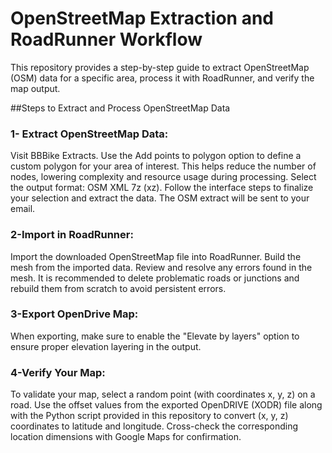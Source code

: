 # OpenStreetMap Extraction and RoadRunner Workflow
This repository provides a step-by-step guide to extract OpenStreetMap (OSM) data for a specific area, process it with RoadRunner, and verify the map output.

##Steps to Extract and Process OpenStreetMap Data

### 1- Extract OpenStreetMap Data:

Visit BBBike Extracts.
Use the Add points to polygon option to define a custom polygon for your area of interest. This helps reduce the number of nodes, lowering complexity and resource usage during processing.
Select the output format: OSM XML 7z (xz).
Follow the interface steps to finalize your selection and extract the data. The OSM extract will be sent to your email.

### 2-Import in RoadRunner:
Import the downloaded OpenStreetMap file into RoadRunner.
Build the mesh from the imported data.
Review and resolve any errors found in the mesh. It is recommended to delete problematic roads or junctions and rebuild them from scratch to avoid persistent errors.

### 3-Export OpenDrive Map:
When exporting, make sure to enable the "Elevate by layers" option to ensure proper elevation layering in the output.

### 4-Verify Your Map:
To validate your map, select a random point (with coordinates x, y, z) on a road.
Use the offset values from the exported OpenDRIVE (XODR) file along with the Python script provided in this repository to convert (x, y, z) coordinates to latitude and longitude.
Cross-check the corresponding location dimensions with Google Maps for confirmation.

